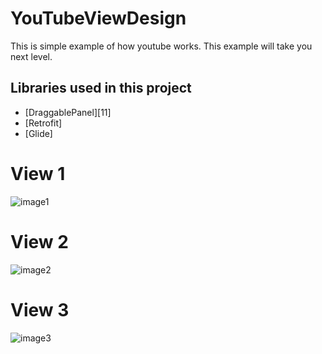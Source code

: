 # YouTubeViewDesign
This is simple example of how youtube works. This example will take you next level. 

Libraries used in this project
------------------------------

* [DraggablePanel][11]
* [Retrofit] 
* [Glide] 

# View 1
![image1](https://user-images.githubusercontent.com/15318984/37354399-95acb6d0-2707-11e8-999d-859dceb289d4.jpeg)
# View 2
![image2](https://user-images.githubusercontent.com/15318984/37354401-95fe0058-2707-11e8-823d-72084a2bb2b5.jpeg)
# View 3
![image3](https://user-images.githubusercontent.com/15318984/37354404-965c66d4-2707-11e8-8ab2-101f74231f37.jpeg)

[1]: https://github.com/pedrovgs/DraggablePanel
